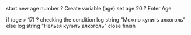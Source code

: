 start
new age number ? Create variable (age)
set age 20 ? Enter Age

if (age > 17)  ? checking the condition
    log string "Можно купить алкоголь"
else
    log string "Нельзя купить алкоголь"
close
finish
